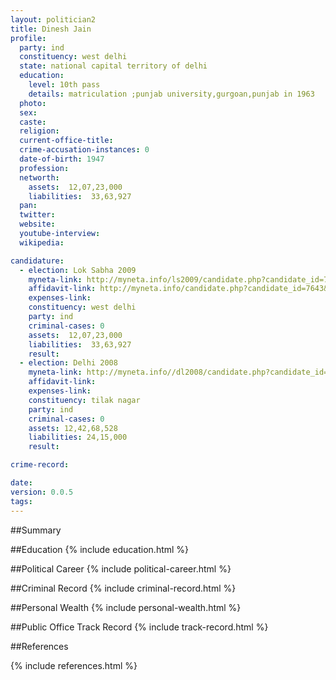 ```yaml
---
layout: politician2
title: Dinesh Jain
profile: 
  party: ind
  constituency: west delhi
  state: national capital territory of delhi
  education: 
    level: 10th pass
    details: matriculation ;punjab university,gurgoan,punjab in 1963
  photo: 
  sex: 
  caste: 
  religion: 
  current-office-title: 
  crime-accusation-instances: 0
  date-of-birth: 1947
  profession: 
  networth: 
    assets:  12,07,23,000
    liabilities:  33,63,927
  pan: 
  twitter: 
  website: 
  youtube-interview: 
  wikipedia: 

candidature: 
  - election: Lok Sabha 2009
    myneta-link: http://myneta.info/ls2009/candidate.php?candidate_id=7643
    affidavit-link: http://myneta.info/candidate.php?candidate_id=7643&scan=original
    expenses-link: 
    constituency: west delhi 
    party: ind
    criminal-cases: 0
    assets:  12,07,23,000
    liabilities:  33,63,927
    result:  
  - election: Delhi 2008
    myneta-link: http://myneta.info//dl2008/candidate.php?candidate_id=805
    affidavit-link: 
    expenses-link: 
    constituency: tilak nagar 
    party: ind
    criminal-cases: 0
    assets: 12,42,68,528
    liabilities: 24,15,000
    result:  

crime-record: 

date: 
version: 0.0.5
tags: 
---
```

##Summary


##Education
{% include education.html %}


##Political Career
{% include political-career.html %}


##Criminal Record
{% include criminal-record.html %}


##Personal Wealth
{% include personal-wealth.html %}


##Public Office Track Record
{% include track-record.html %}


##References


{% include references.html %}